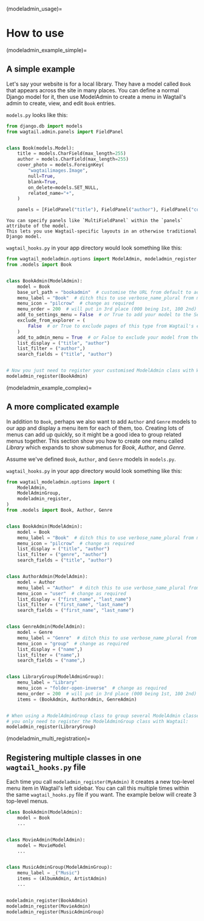 (modeladmin_usage)=

# How to use

(modeladmin_example_simple)=

## A simple example

Let's say your website is for a local library. They have a model called `Book` that appears across the site in many places. You can define a normal Django model for it, then use ModelAdmin to create a menu in Wagtail's admin to create, view, and edit `Book` entries.

`models.py` looks like this:

```python
from django.db import models
from wagtail.admin.panels import FieldPanel


class Book(models.Model):
    title = models.CharField(max_length=255)
    author = models.CharField(max_length=255)
    cover_photo = models.ForeignKey(
        "wagtailimages.Image",
        null=True,
        blank=True,
        on_delete=models.SET_NULL,
        related_name="+",
    )

    panels = [FieldPanel("title"), FieldPanel("author"), FieldPanel("cover_photo")]
```

```{note}
You can specify panels like `MultiFieldPanel` within the `panels` attribute of the model.
This lets you use Wagtail-specific layouts in an otherwise traditional Django model.
```

`wagtail_hooks.py` in your app directory would look something like this:

```python
from wagtail_modeladmin.options import ModelAdmin, modeladmin_register
from .models import Book


class BookAdmin(ModelAdmin):
    model = Book
    base_url_path = "bookadmin"  # customise the URL from default to admin/bookadmin
    menu_label = "Book"  # ditch this to use verbose_name_plural from model
    menu_icon = "pilcrow"  # change as required
    menu_order = 200  # will put in 3rd place (000 being 1st, 100 2nd)
    add_to_settings_menu = False  # or True to add your model to the Settings sub-menu
    exclude_from_explorer = (
        False  # or True to exclude pages of this type from Wagtail's explorer view
    )
    add_to_admin_menu = True  # or False to exclude your model from the menu
    list_display = ("title", "author")
    list_filter = ("author",)
    search_fields = ("title", "author")


# Now you just need to register your customised ModelAdmin class with Wagtail
modeladmin_register(BookAdmin)
```

(modeladmin_example_complex)=

## A more complicated example

In addition to `Book`, perhaps we also want to add `Author` and `Genre` models to our app and display a menu item for each of them, too. Creating lots of menus can add up quickly, so it might be a good idea to group related menus together. This section show you how to create one menu called _Library_ which expands to show submenus for _Book_, _Author_, and _Genre_.

Assume we've defined `Book`, `Author`, and `Genre` models in `models.py`.

`wagtail_hooks.py` in your app directory would look something like this:

```python
from wagtail_modeladmin.options import (
    ModelAdmin,
    ModelAdminGroup,
    modeladmin_register,
)
from .models import Book, Author, Genre


class BookAdmin(ModelAdmin):
    model = Book
    menu_label = "Book"  # ditch this to use verbose_name_plural from model
    menu_icon = "pilcrow"  # change as required
    list_display = ("title", "author")
    list_filter = ("genre", "author")
    search_fields = ("title", "author")


class AuthorAdmin(ModelAdmin):
    model = Author
    menu_label = "Author"  # ditch this to use verbose_name_plural from model
    menu_icon = "user"  # change as required
    list_display = ("first_name", "last_name")
    list_filter = ("first_name", "last_name")
    search_fields = ("first_name", "last_name")


class GenreAdmin(ModelAdmin):
    model = Genre
    menu_label = "Genre"  # ditch this to use verbose_name_plural from model
    menu_icon = "group"  # change as required
    list_display = ("name",)
    list_filter = ("name",)
    search_fields = ("name",)


class LibraryGroup(ModelAdminGroup):
    menu_label = "Library"
    menu_icon = "folder-open-inverse"  # change as required
    menu_order = 200  # will put in 3rd place (000 being 1st, 100 2nd)
    items = (BookAdmin, AuthorAdmin, GenreAdmin)


# When using a ModelAdminGroup class to group several ModelAdmin classes together,
# you only need to register the ModelAdminGroup class with Wagtail:
modeladmin_register(LibraryGroup)
```

(modeladmin_multi_registration)=

## Registering multiple classes in one `wagtail_hooks.py` file

Each time you call `modeladmin_register(MyAdmin)` it creates a new top-level menu item in Wagtail's left sidebar. You can call this multiple times within the same `wagtail_hooks.py` file if you want. The example below will create 3 top-level menus.

```python
class BookAdmin(ModelAdmin):
    model = Book
    ...


class MovieAdmin(ModelAdmin):
    model = MovieModel
    ...


class MusicAdminGroup(ModelAdminGroup):
    menu_label = _("Music")
    items = (AlbumAdmin, ArtistAdmin)
    ...


modeladmin_register(BookAdmin)
modeladmin_register(MovieAdmin)
modeladmin_register(MusicAdminGroup)
```
